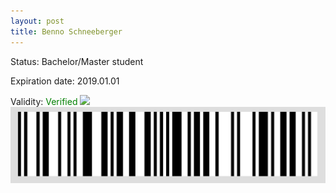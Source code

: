 ```yaml
---
layout: post
title: Benno Schneeberger
---
```


Status: Bachelor/Master student

Expiration date: 2019.01.01

Validity: <font color="green"> Verified</font> 
![](/members/img/Benno_Schneeberger.png)
![](/members/img/bar.png)
